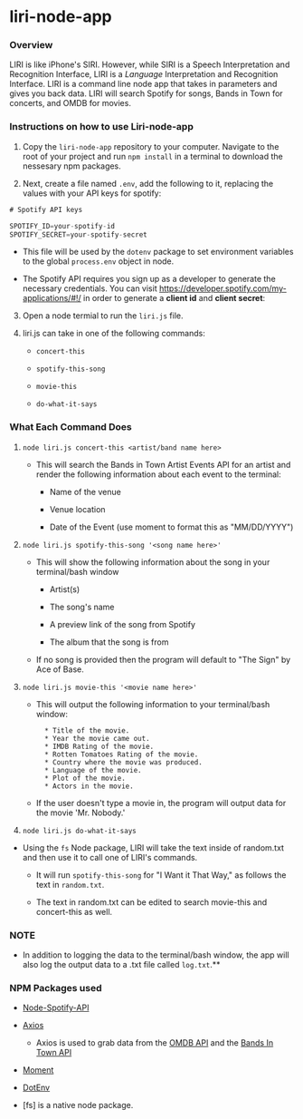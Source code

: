 # liri-node-app

### Overview

LIRI is like iPhone's SIRI. However, while SIRI is a Speech Interpretation and Recognition Interface, LIRI is a _Language_ Interpretation and Recognition Interface. LIRI is a command line node app that takes in parameters and gives you back data.   LIRI will search Spotify for songs, Bands in Town for concerts, and OMDB for movies.

### Instructions on how to use Liri-node-app

1. Copy the `liri-node-app` repository to your computer.  Navigate to the root of your project and run `npm install` in a terminal to download the nessesary npm packages.  

2. Next, create a file named `.env`, add the following to it, replacing the values with your API keys for spotify:

```js
# Spotify API keys

SPOTIFY_ID=your-spotify-id
SPOTIFY_SECRET=your-spotify-secret

```
   * This file will be used by the `dotenv` package to set environment variables to the global `process.env` object in node.
     
   * The Spotify API requires you sign up as a developer to generate the necessary credentials. You can visit                      <https://developer.spotify.com/my-applications/#!/> in order to generate a **client id** and **client secret**:
   
3. Open a node termial to run the `liri.js` file.

4. liri.js can take in one of the following commands:

   * `concert-this`

   * `spotify-this-song`

   * `movie-this`

   * `do-what-it-says`

### What Each Command Does

1. `node liri.js concert-this <artist/band name here>`

   * This will search the Bands in Town Artist Events API for an artist and render the following information about each event to the terminal:

     * Name of the venue

     * Venue location

     * Date of the Event (use moment to format this as "MM/DD/YYYY")

2. `node liri.js spotify-this-song '<song name here>'`

   * This will show the following information about the song in your terminal/bash window

     * Artist(s)

     * The song's name

     * A preview link of the song from Spotify

     * The album that the song is from

    * If no song is provided then the program will default to "The Sign" by Ace of Base.

3. `node liri.js movie-this '<movie name here>'`

   * This will output the following information to your terminal/bash window:

     ```
       * Title of the movie.
       * Year the movie came out.
       * IMDB Rating of the movie.
       * Rotten Tomatoes Rating of the movie.
       * Country where the movie was produced.
       * Language of the movie.
       * Plot of the movie.
       * Actors in the movie.
     ```

   * If the user doesn't type a movie in, the program will output data for the movie 'Mr. Nobody.'

4. `node liri.js do-what-it-says`

  * Using the `fs` Node package, LIRI will take the text inside of random.txt and then use it to call one of LIRI's commands.

     * It will run `spotify-this-song` for "I Want it That Way," as follows the text in `random.txt`.

     * The text in random.txt can be edited to search movie-this and concert-this as well.
     
 ### NOTE
 * In addition to logging the data to the terminal/bash window, the app will also log the output data to a .txt file called `log.txt`.**
     
### NPM Packages used

   * [Node-Spotify-API](https://www.npmjs.com/package/node-spotify-api)

   * [Axios](https://www.npmjs.com/package/axios)

     * Axios is used to grab data from the [OMDB API](http://www.omdbapi.com) and the [Bands In Town API](http://www.artists.bandsintown.com/bandsintown-api)

   * [Moment](https://www.npmjs.com/package/moment)

   * [DotEnv](https://www.npmjs.com/package/dotenv)
   
   * [fs] is a native node package.
